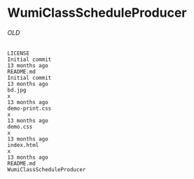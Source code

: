 # WumiClassScheduleProducer

###### OLD

```
LICENSE
Initial commit
13 months ago
README.md
Initial commit
13 months ago
bd.jpg
x
13 months ago
demo-print.css
x
13 months ago
demo.css
x
13 months ago
index.html
x
13 months ago
README.md
WumiClassScheduleProducer
```

